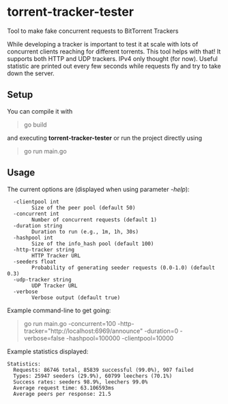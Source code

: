 
# torrent-tracker-tester
Tool to make fake concurrent requests to BitTorrent Trackers

While developing a tracker is important to test it at scale with lots of concurrent clients reaching for different torrents. 
This tool helps with that! It supports both HTTP and UDP trackers. IPv4 only thought (for now).
Useful statistic are printed out every few seconds while requests fly and try to take down the server.

## Setup
You can compile it with 

> go build

 and executing **torrent-tracker-tester** or run the project directly using 

> go run main.go

## Usage
The current options are (displayed when using parameter *-help*):

      -clientpool int
            Size of the peer pool (default 50)
      -concurrent int
            Number of concurrent requests (default 1)
      -duration string
            Duration to run (e.g., 1m, 1h, 30s)
      -hashpool int
            Size of the info_hash pool (default 100)
      -http-tracker string
            HTTP Tracker URL
      -seeders float
            Probability of generating seeder requests (0.0-1.0) (default 0.3)
      -udp-tracker string
            UDP Tracker URL
      -verbose
            Verbose output (default true)

Example command-line to get going:

> go run main.go -concurrent=100 -http-tracker="http://localhost:6969/announce" -duration=0 -verbose=false -hashpool=100000 -clientpool=10000

Example statistics displayed:

    Statistics:
      Requests: 86746 total, 85839 successful (99.0%), 907 failed
      Types: 25947 seeders (29.9%), 60799 leechers (70.1%)
      Success rates: seeders 98.9%, leechers 99.0%
      Average request time: 63.106593ms
      Average peers per response: 21.5

